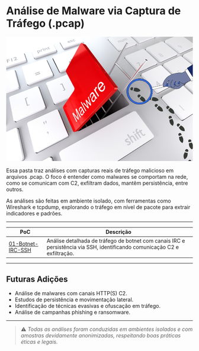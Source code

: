 # Análise de Malware via Captura de Tráfego (.pcap)

<p align="center">
  <img src="../../../../assets/malware-analise.png" alt="Capa Analise de Malware" width="800"/>
</p>

Essa pasta traz análises com capturas reais de tráfego malicioso em arquivos .pcap. O foco é entender como malwares se comportam na rede, como se comunicam com C2, exfiltram dados, mantêm persistência, entre outros.

As análises são feitas em ambiente isolado, com ferramentas como Wireshark e tcpdump, explorando o tráfego em nível de pacote para extrair indicadores e padrões.

---

| PoC                             | Descrição                                                                                     |
|---------------------------------|-------------------------------------------------------------------------------------------------|
| [01-Botnet-IRC-SSH](01-Botnet-IRC-SSH/README.md)             | Análise detalhada de tráfego de botnet com canais IRC e persistência via SSH, identificando comunicação C2 e exfiltração. |

---

## Futuras Adições

- Análise de malwares com canais HTTP(S) C2.
- Estudos de persistência e movimentação lateral.
- Identificação de técnicas evasivas e ofuscação em tráfego.
- Análise de campanhas phishing e ransomware.

---

> ⚠️ *Todas as análises foram conduzidas em ambientes isolados e com amostras devidamente anonimizadas, respeitando boas práticas éticas e legais.*
